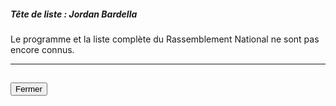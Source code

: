 ##### Tête de liste : Jordan Bardella

Le programme et la liste complète du Rassemblement National ne sont pas encore connus.

<hr>
<h2><button class="btn btn-default btn-sm" onclick="rnclose()">Fermer</button></h2>